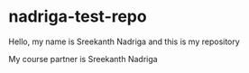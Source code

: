 #  nadriga-test-repo
Hello, my name is Sreekanth Nadriga and this is my repository

My course partner is Sreekanth Nadriga
